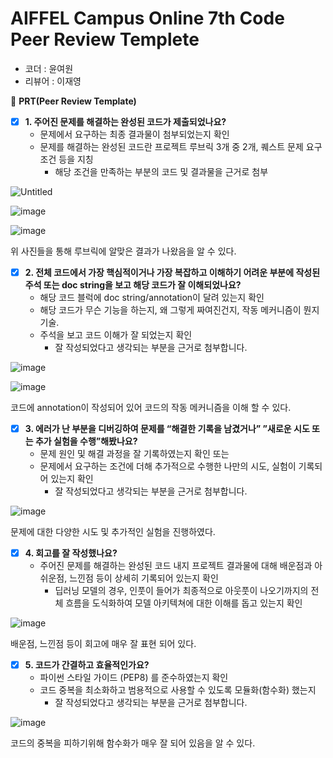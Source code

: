 # AIFFEL Campus Online 7th Code Peer Review Templete

- 코더 : 윤여원
- 리뷰어 : 이재영



🔑 **PRT(Peer Review Template)**

- [x]  **1. 주어진 문제를 해결하는 완성된 코드가 제출되었나요?**
    - 문제에서 요구하는 최종 결과물이 첨부되었는지 확인
    - 문제를 해결하는 완성된 코드란 프로젝트 루브릭 3개 중 2개, 
    퀘스트 문제 요구조건 등을 지칭
        - 해당 조건을 만족하는 부분의 코드 및 결과물을 근거로 첨부
     
![Untitled](https://prod-files-secure.s3.us-west-2.amazonaws.com/2ef24da3-335f-452b-97d3-b78851bafbbb/a495b6c2-e1db-41fa-bad7-1962eaa85e13/Untitled.png)

![image](https://github.com/youungg/aiffel_quest_YYW/assets/149548911/7db31a06-21c6-472a-a62b-5def8113a783)

![image](https://github.com/youungg/aiffel_quest_YYW/assets/149548911/d64c408a-c3ce-46cb-b7d9-d92dbd08e32a)

위 사진들을 통해 루브릭에 알맞은 결과가 나왔음을 알 수 있다.
    
- [x]  **2. 전체 코드에서 가장 핵심적이거나 가장 복잡하고 이해하기 어려운 부분에 작성된 
주석 또는 doc string을 보고 해당 코드가 잘 이해되었나요?**
    - 해당 코드 블럭에 doc string/annotation이 달려 있는지 확인
    - 해당 코드가 무슨 기능을 하는지, 왜 그렇게 짜여진건지, 작동 메커니즘이 뭔지 기술.
    - 주석을 보고 코드 이해가 잘 되었는지 확인
        - 잘 작성되었다고 생각되는 부분을 근거로 첨부합니다.
     
![image](https://github.com/youungg/aiffel_quest_YYW/assets/149548911/88f16874-801a-475e-8bc8-8c590685d8f4)

![image](https://github.com/youungg/aiffel_quest_YYW/assets/149548911/9100d6f0-50d9-48cd-afd2-a690d8d530df)

코드에 annotation이 작성되어 있어 코드의 작동 메커니즘을 이해 할 수 있다.

        
- [x]  **3. 에러가 난 부분을 디버깅하여 문제를 “해결한 기록을 남겼거나” 
”새로운 시도 또는 추가 실험을 수행”해봤나요?**
    - 문제 원인 및 해결 과정을 잘 기록하였는지 확인 또는
    - 문제에서 요구하는 조건에 더해 추가적으로 수행한 나만의 시도, 
    실험이 기록되어 있는지 확인
        - 잘 작성되었다고 생각되는 부분을 근거로 첨부합니다.
     
![image](https://github.com/youungg/aiffel_quest_YYW/assets/149548911/9a69881a-8843-4f3b-88b9-41c8c5f8466a)

문제에 대한 다양한 시도 및 추가적인 실험을 진행하였다.
        
- [x]  **4. 회고를 잘 작성했나요?**
    - 주어진 문제를 해결하는 완성된 코드 내지 프로젝트 결과물에 대해
    배운점과 아쉬운점, 느낀점 등이 상세히 기록되어 있는지 확인
        - 딥러닝 모델의 경우,
        인풋이 들어가 최종적으로 아웃풋이 나오기까지의 전체 흐름을 도식화하여 
        모델 아키텍쳐에 대한 이해를 돕고 있는지 확인


![image](https://github.com/youungg/aiffel_quest_YYW/assets/149548911/35ae7814-1424-4282-8bd6-061e2bfeb484)

배운점, 느낀점 등이 회고에 매우 잘 표현 되어 있다.

- [x]  **5. 코드가 간결하고 효율적인가요?**
    - 파이썬 스타일 가이드 (PEP8) 를 준수하였는지 확인
    - 코드 중복을 최소화하고 범용적으로 사용할 수 있도록 모듈화(함수화) 했는지
        - 잘 작성되었다고 생각되는 부분을 근거로 첨부합니다.

![image](https://github.com/youungg/aiffel_quest_YYW/assets/149548911/51f392f5-0b8a-461f-bc62-53a3abd2fa35)

코드의 중복을 피하기위해 함수화가 매우 잘 되어 있음을 알 수 있다.

